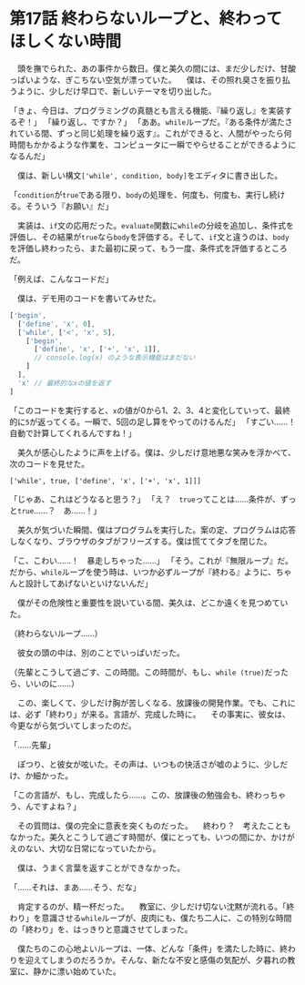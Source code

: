 # 第17話 終わらないループと、終わってほしくない時間

　頭を撫でられた、あの事件から数日。僕と美久の間には、まだ少しだけ、甘酸っぱいような、ぎこちない空気が漂っていた。
　僕は、その照れ臭さを振り払うように、少しだけ早口で、新しいテーマを切り出した。

「きょ、今日は、プログラミングの真髄とも言える機能、『繰り返し』を実装するぞ！」
「繰り返し、ですか？」
「ああ。`while`ループだ。『ある条件が満たされている間、ずっと同じ処理を繰り返す』。これができると、人間がやったら何時間もかかるような作業を、コンピュータに一瞬でやらせることができるようになるんだ」

　僕は、新しい構文`['while', condition, body]`をエディタに書き出した。

「`condition`が`true`である限り、`body`の処理を、何度も、何度も、実行し続ける。そういう『お願い』だ」

　実装は、`if`文の応用だった。`evaluate`関数に`while`の分岐を追加し、条件式を評価し、その結果が`true`なら`body`を評価する。そして、`if`文と違うのは、`body`を評価し終わったら、また最初に戻って、もう一度、条件式を評価するところだ。

「例えば、こんなコードだ」

　僕は、デモ用のコードを書いてみせた。

```javascript
['begin',
  ['define', 'x', 0],
  ['while', ['<', 'x', 5],
    ['begin',
      ['define', 'x', ['+', 'x', 1]],
      // console.log(x) のような表示機能はまだない
    ]
  ],
  'x' // 最終的なxの値を返す
]
```

「このコードを実行すると、`x`の値が0から1、2、3、4と変化していって、最終的に`5`が返ってくる。一瞬で、5回の足し算をやってのけるんだ」
「すごい……！　自動で計算してくれるんですね！」

　美久が感心したように声を上げる。僕は、少しだけ意地悪な笑みを浮かべて、次のコードを見せた。

`['while', true, ['define', 'x', ['+', 'x', 1]]]`

「じゃあ、これはどうなると思う？」
「え？　`true`ってことは……条件が、ずっと`true`……？　あ……！」

　美久が気づいた瞬間、僕はプログラムを実行した。案の定、プログラムは応答しなくなり、ブラウザのタブがフリーズする。僕は慌ててタブを閉じた。

「こ、こわい……！　暴走しちゃった……」
「そう。これが『無限ループ』だ。だから、`while`ループを使う時は、いつか必ずループが『終わる』ように、ちゃんと設計してあげないといけないんだ」

　僕がその危険性と重要性を説いている間、美久は、どこか遠くを見つめていた。

（終わらないループ……）

　彼女の頭の中は、別のことでいっぱいだった。

（先輩とこうして過ごす、この時間。この時間が、もし、`while (true)`だったら、いいのに……）

　この、楽しくて、少しだけ胸が苦しくなる、放課後の開発作業。でも、これには、必ず「終わり」が来る。言語が、完成した時に。
　その事実に、彼女は、今更ながら気づいてしまったのだ。

「……先輩」

　ぽつり、と彼女が呟いた。その声は、いつもの快活さが嘘のように、少しだけ、か細かった。

「この言語が、もし、完成したら……。この、放課後の勉強会も、終わっちゃう、んですよね？」

　その質問は、僕の完全に意表を突くものだった。
　終わり？　考えたこともなかった。美久とこうして過ごす時間が、僕にとっても、いつの間にか、かけがえのない、大切な日常になっていたから。

　僕は、うまく言葉を返すことができなかった。

「……それは、まあ……そう、だな」

　肯定するのが、精一杯だった。
　教室に、少しだけ切ない沈黙が流れる。「終わり」を意識させる`while`ループが、皮肉にも、僕たち二人に、この特別な時間の「終わり」を、はっきりと意識させてしまった。

　僕たちのこの心地よいループは、一体、どんな「条件」を満たした時に、終わりを迎えてしまうのだろうか。そんな、新たな不安と感傷の気配が、夕暮れの教室に、静かに漂い始めていた。